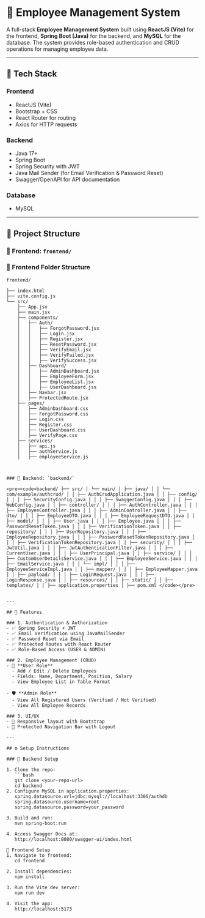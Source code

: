 # 💼 Employee Management System

A full-stack **Employee Management System** built using **ReactJS (Vite)** for the frontend, **Spring Boot (Java)** for the backend, and **MySQL** for the database. The system provides role-based authentication and CRUD operations for managing employee data.

---

## 🚀 Tech Stack

### Frontend
- ReactJS (Vite)
- Bootstrap + CSS
- React Router for routing
- Axios for HTTP requests

### Backend
- Java 17+
- Spring Boot
- Spring Security with JWT
- Java Mail Sender (for Email Verification & Password Reset)
- Swagger/OpenAPI for API documentation

### Database
- MySQL

---

## 📁 Project Structure

### 🔹 Frontend: `frontend/`

### 📁 Frontend Folder Structure

```text
frontend/

├── index.html
├── vite.config.js
└── src/
    ├── App.jsx
    ├── main.jsx
    ├── components/
    │   ├── Auth/
    │   │   ├── ForgotPassword.jsx
    │   │   ├── Login.jsx
    │   │   ├── Register.jsx
    │   │   ├── ResetPassword.jsx
    │   │   ├── VerifyEmail.jsx
    │   │   ├── VerifyFailed.jsx
    │   │   ├── VerifySuccess.jsx
    │   ├── Dashboard/
    │   │   ├── AdminDashboard.jsx
    │   │   ├── EmployeeForm.jsx
    │   │   ├── EmployeeList.jsx
    │   │   ├── UserDashboard.jsx
    │   ├── Navbar.jsx
    │   ├── ProtectedRoute.jsx
    ├── pages/
    │   ├── AdminDashboard.css
    │   ├── ForgotPassword.css
    │   ├── Login.css
    │   ├── Register.css
    │   ├── UserDashboard.css
    │   ├── VerifyPage.css
    ├── services/
    │   ├── api.js
    │   ├── authService.js
    │   ├── employeeService.js 



### 🔹 Backend: `backend/`

<pre><code>backend/ ├── src/ │ └── main/ │ ├── java/ │ │ └── com/example/authcrud/ │ │ ├── AuthCrudApplication.java │ │ ├── config/ │ │ │ ├── SecurityConfig.java │ │ │ ├── SwaggerConfig.java │ │ │ ├── WebConfig.java │ │ ├── controller/ │ │ │ ├── AuthController.java │ │ │ ├── EmployeeController.java │ │ │ ├── AdminController.java │ │ ├── dto/ │ │ │ ├── EmployeeDTO.java │ │ │ ├── EmployeeRequestDTO.java │ │ ├── model/ │ │ │ ├── User.java │ │ │ ├── Employee.java │ │ │ ├── PasswordResetToken.java │ │ │ ├── VerificationToken.java │ │ ├── repository/ │ │ │ ├── UserRepository.java │ │ │ ├── EmployeeRepository.java │ │ │ ├── PasswordResetTokenRepository.java │ │ │ ├── VerificationTokenRepository.java │ │ ├── security/ │ │ │ ├── JwtUtil.java │ │ │ ├── JwtAuthenticationFilter.java │ │ │ ├── CurrentUser.java │ │ │ ├── UserPrincipal.java │ │ ├── service/ │ │ │ ├── CustomUserDetailsService.java │ │ │ ├── EmployeeService.java │ │ │ ├── EmailService.java │ │ │ └── impl/ │ │ │ ├── EmployeeServiceImpl.java │ │ ├── mapper/ │ │ │ ├── EmployeeMapper.java │ │ ├── payload/ │ │ │ ├── LoginRequest.java │ │ │ ├── LoginResponse.java │ │ ├── resources/ │ │ ├── static/ │ │ ├── templates/ │ │ ├── application.properties │ ├── pom.xml </code></pre>


---

## 🔐 Features

### 1. Authentication & Authorization
- ✅ Spring Security + JWT
- ✅ Email Verification using JavaMailSender
- ✅ Password Reset via Email
- ✅ Protected Routes with React Router
- ✅ Role-Based Access (USER & ADMIN)

### 2. Employee Management (CRUD)
- 👤 **User Role**
  - Add / Edit / Delete Employees
  - Fields: Name, Department, Position, Salary
  - View Employee List in Table Format

- 🛡 **Admin Role**
  - View All Registered Users (Verified / Not Verified)
  - View All Employee Records

### 3. UI/UX
- 🔹 Responsive layout with Bootstrap
- 🔹 Protected Navigation Bar with Logout

---

## ⚙️ Setup Instructions

### 🔧 Backend Setup

1. Clone the repo:
   ```bash
   git clone <your-repo-url>
   cd backend
2. Configure MySQL in application.properties:
   spring.datasource.url=jdbc:mysql://localhost:3306/authdb
   spring.datasource.username=root
   spring.datasource.password=your_password

3. Build and run:
   mvn spring-boot:run

4. Access Swagger Docs at:
   http://localhost:8080/swagger-ui/index.html

🔧 Frontend Setup
1. Navigate to frontend:
   cd frontend

2. Install dependencies:
   npm install
   
3. Run the Vite dev server:
   npm run dev

4. Visit the app:
   http://localhost:5173
